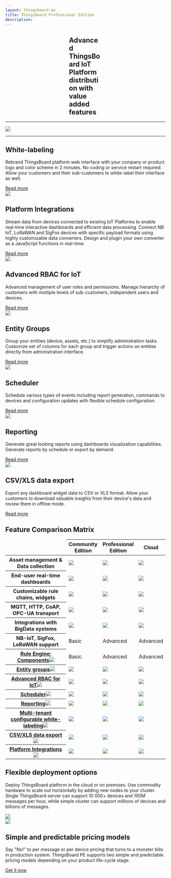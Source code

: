 ```yaml
---
layout: thingsboard-pe
title: ThingsBoard Professional Edition
description: 
---
```


<section id="tb-customers">
	<main>
		<a href="/industries/telecom/#tmobile"><object data="/images/customers/clear/t-mobile.svg"></object></a>
		<a href="https://www.bosch.com/"><object data="/images/customers/clear/bosch.svg"></object></a>
		<a href="https://www.prosegur.com/"><object data="/images/customers/clear/prosegur.svg"></object></a>
		<a href="http://www.engie.sk/en/kontakt"><object data="/images/customers/clear/engie.svg"></object></a>
		<a href="/industries/smart-energy/#circutor"><object data="/images/customers/clear/circutor.svg"></object></a>
		<a href="/industries/telecom/#tektelic"><object data="/images/customers/clear/tektelic.svg"></object></a>
	</main>
</section>
<section id="intro">
	<main>
		<h1 style="padding: 0 200px">Advanced ThingsBoard IoT Platform distribution with value added features</h1>
		<div id="labeling"> 
		<div><hr><img src="/images/pe/white-labeling.svg"><hr></div>
		<h1>White-labeling</h1>
        <p>Rebrand ThingsBoard platform web interface with your company or product logo and color scheme in 2 minutes. No coding or service restart required. Allow your customers and their sub-customers to white-label their interface as well.</p>
        <a href="/docs/user-guide/white-labeling/">Read more</a>
		</div>
        <div id="cards" class="row">
            <div class="col-lg-6">
                <img src="/images/pe/integrations.svg">
                <div><h1>Platform Integrations</h1>
                <p>Stream data from devices connected to existing IoT Platforms to enable real-time interactive dashboards and efficient data processing. Connect NB IoT, LoRaWAN and SigFox devices with specific payload formats using highly customizable data converters. Design and plugin your own converter as a JavaScript functions in real-time.</p>
                <a href="/docs/user-guide/integrations/">Read more</a>
                </div>
            </div>
            <div class="col-lg-6">
                <img src="/images/pe/rbac.svg">
                <div><h1>Advanced RBAC for IoT</h1>
                <p>Advanced management of user roles and permissions. Manage hierarchy of customers with multiple levels of sub-customers, independent users and devices.</p>
                <a href="/docs/user-guide/rbac/">Read more</a>
                </div>
            </div>
            <div class="col-lg-6">
                <img src="/images/pe/entity-groups.svg">
                <div><h1>Entity Groups</h1>
                <p>Group your entities (device, assets, etc.) to simplify administration tasks. Customize set of columns for each group and trigger actions on entities directly from administration interface.</p>
                <a href="/docs/user-guide/groups/">Read more</a>
                </div>
            </div>
            <div class="col-lg-6">
                <img src="/images/pe/scheduler.svg">
                <div><h1>Scheduler</h1>
                <p>Schedule various types of events including report generation, commands to devices and configuration updates with flexible schedule configuration.</p>
                <a href="/docs/user-guide/scheduler/">Read more</a>
                </div>
            </div>
            <div class="col-lg-6">
                <img src="/images/pe/reporting.svg">
                <div><h1>Reporting</h1>
                <p>Generate great looking reports using dashboards visualization capabilities. Generate reports by schedule or export by demand.</p>
                <a href="/docs/user-guide/reporting/">Read more</a>
                </div>
            </div>
            <div class="col-lg-6">
                <img src="/images/pe/data-export.svg">
                <div><h1>CSV/XLS data export</h1>
                <p>Export any dashboard widget data to CSV or XLS format. Allow your customers to download valuable insights from their device's data and review them in offline mode.</p>
                <a href="/docs/user-guide/csv-xls-data-export/">Read more</a>
                </div>
            </div>
        </div>
	</main>
</section>

<section id="matrix">
	<main>
	<h1>Feature Comparison Matrix</h1>
	<div class="table_bg">
	<div></div><div></div>
	<div></div><div></div>
	<div></div><div></div>
	<div></div><div></div>
	<div></div><div></div>
	<div></div><div></div>
	<div></div><div></div>
	</div>
	<table>
            <thead>
                <tr>
                    <td></td>
                    <th>Community<br/>Edition</th>
                    <th>Professional<br/>Edition</th>
                    <th>Cloud</th>
                </tr>
            </thead>
            <tbody>
                <tr>
                    <th>Asset management & Data collection</th>
                    <td><img src="/images/pe/checked_ce.svg"></td>
                    <td><img src="/images/pe/checked_pe.svg"></td>
                    <td><img src="/images/pe/checked_c.svg"></td>
                </tr>
                <tr>
                    <th>End-user real-time dashboards</th>
                    <td><img src="/images/pe/checked_ce.svg"></td>
                    <td><img src="/images/pe/checked_pe.svg"></td>
                    <td><img src="/images/pe/checked_c.svg"></td>
                </tr>
                <tr>
                    <th>Customizable rule chains, widgets</th>
                    <td><img src="/images/pe/checked_ce.svg"></td>
                    <td><img src="/images/pe/checked_pe.svg"></td>
                    <td><img src="/images/pe/checked_c.svg"></td>
                </tr>
                <tr>
                    <th>MQTT, HTTP, CoAP, OPC-UA transport</th>
                    <td><img src="/images/pe/checked_ce.svg"></td>
                    <td><img src="/images/pe/checked_pe.svg"></td>
                    <td><img src="/images/pe/checked_c.svg"></td>
                </tr>
                <tr>
                    <th>Integrations with BigData systems</th>
                    <td><img src="/images/pe/checked_ce.svg"></td>
                    <td><img src="/images/pe/checked_pe.svg"></td>
                    <td><img src="/images/pe/checked_c.svg"></td>
                </tr>
                <tr>
                    <th>NB-IoT, SigFox, LoRaWAN support</th>
                    <td>Basic</td>
                    <td>Advanced</td>
                    <td>Advanced</td>
                </tr>
                <tr>
                    <th><a href="/docs/user-guide/rule-engine-2-0/overview/">Rule Engine: Components<img src="/images/pe/help-black18.svg"></a></th>
                    <td>Basic</td>
                    <td>Advanced</td>
                    <td>Advanced</td>
                </tr>              
                <tr>
                    <th><a href="/docs/user-guide/groups/">Entity groups<img src="/images/pe/help-black18.svg"></a></th>
                    <td><img src="/images/pe/unchecked.svg"></td>
                    <td><img src="/images/pe/checked_pe.svg"></td>
                    <td><img src="/images/pe/checked_c.svg"></td>
                </tr>              
                <tr>
                    <th><a href="/docs/user-guide/rbac/">Advanced RBAC for IoT<img src="/images/pe/help-black18.svg"></a></th>
                    <td><img src="/images/pe/unchecked.svg"></td>
                    <td><img src="/images/pe/checked_pe.svg"></td>
                    <td><img src="/images/pe/checked_c.svg"></td>
                </tr>              
                <tr>
                    <th><a href="/docs/user-guide/scheduler/">Scheduler<img src="/images/pe/help-black18.svg"></a></th>
                    <td><img src="/images/pe/unchecked.svg"></td>
                    <td><img src="/images/pe/checked_pe.svg"></td>
                    <td><img src="/images/pe/checked_c.svg"></td>
                </tr>              
                <tr>
                    <th><a href="/docs/user-guide/reporting/">Reporting<img src="/images/pe/help-black18.svg"></a></th>
                    <td><img src="/images/pe/unchecked.svg"></td>
                    <td><img src="/images/pe/checked_pe.svg"></td>
                    <td><img src="/images/pe/checked_c.svg"></td>
                </tr>              
                <tr>
                    <th><a href="/docs/user-guide/white-labeling/">Multi-tenant configurable white-labeling<img src="/images/pe/help-black18.svg"></a></th>
                    <td><img src="/images/pe/unchecked.svg"></td>
                    <td><img src="/images/pe/checked_pe.svg"></td>
                    <td><img src="/images/pe/checked_c.svg"></td>
                </tr>              
                <tr>
                    <th><a href="/docs/user-guide/csv-xls-data-export/">CSV/XLS data export<img src="/images/pe/help-black18.svg"></a></th>
                    <td><img src="/images/pe/unchecked.svg"></td>
                    <td><img src="/images/pe/checked_pe.svg"></td>
                    <td><img src="/images/pe/checked_c.svg"></td>
                </tr>              
                <tr>
                    <th><a href="/docs/user-guide/integrations/">Platform Integrations<img src="/images/pe/help-black18.svg"></a></th>
                    <td><img src="/images/pe/unchecked.svg"></td>
                    <td><img src="/images/pe/checked_pe.svg"></td>
                    <td><img src="/images/pe/checked_c.svg"></td>
                </tr>              
            </tbody>
    </table>
	</main>
</section>

<section id="features">
    <main>
        <div class="item">
            <div>
            <h1>Flexible deployment options</h1>
            <p>Deploy ThingsBoard platform in the cloud or on premises. Use commodity hardware to scale out horizontally by adding new nodes to your cluster. Single ThingsBoard server can support 10 000+ devices and 100M messages per hour, while simple cluster can support millions of devices and billions of messages.</p>
            </div>
            <img src="/images/pe/cloud-premises.svg">
        </div>
        <div class="item">
            <img src="/images/pe/pricing-models.svg">
            <div>
            <h1>Simple and predictable pricing models</h1>
            <p>Say "No!" to per message or per device pricing that turns to a monster bills in production system. ThingsBoard PE supports two simple and predictable pricing models depending on your product life-cycle stage.</p>
            </div>
        </div>
	</main>
</section>

<section id="bottom">
<main>
<a href="/pricing/" class="try-pe">Get it now</a>
</main>
</section>
